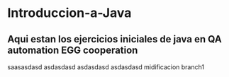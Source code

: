# Introduccion-a-Java
## Aqui estan los ejercicios iniciales de java en QA automation EGG cooperation
saasasdasd
asdasdasd
asdasdasd
asdasdasd
midificacion branch1